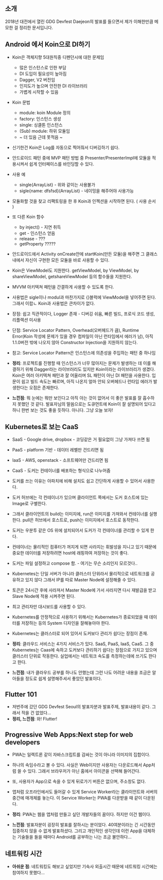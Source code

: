 ## 소개

2018년 대전에서 열린 GDG Devfest Daejeon의 발표를 들으면서 제가 이해한만큼 메모한 걸 정리한 문서입니다.

## Android 에서 Koin으로 DI하기
* Koin은 객체지향 5대원칙중 디펜던시에 대한 문제임
    * 많은 인스턴스로 인한 부담
    * DI 도입이 필요성이 높아짐
    * Dagger, V2 버전임
    * 인지도가 높으며 안전한 DI 라이브러리
    * 가볍게 시작할 수 있음

* Koin 문법
    * module: koin Module 정의
    * factory: 인스턴스 생성
    * single: 싱클톤 인스턴스
    * (Sub) module: 하위 모듈임
    * ~ 더 있음 근데 못적음 ~

* 신기한건 Koin은 Log를 자동으로 찍어줘서 디버깅하기 쉽다.

* 안드로이드 패턴 중에 MVP 패턴 방법 중 Presenter/PresenterImpl에 모듈을 적용시켜서 쉽게 인터페이스를 바인딩할 수 있다.

* 사용 예
    * single{ArrayList<String>} - 위와 같이는 사용불가
    * sigle{name: dfsfsd}(ArrayList<String>) - 네이밍을 해주어야 사용가능

* 모듈화할 것을 찾고 리팩토링을 한 후 Koin과 인젝션을 시작하면 된다. ( 사용 순서 )

* 또 다른 Koin 함수
    * by inject() - 지연 취득
    * get - 인스턴스 얻음
    * release - ???
    * getProperty ?????

* 안드로이드에서 Activity onCreate안에 startKoin(만든 모듈)을 해주면 그 클래스 내에서 자신이 구현한 모든 모듈을 바로 사용할 수 있다.

* Koin은 ViewModel도 지원한다. getViewModel, by ViewModel, by shareViewModel, getshareViewModel 등의 함수들을 지원한다.
* MVVM 아키텍쳐 패턴을 간결하게 사용할 수 있도록 한다.

* 사용법은 sigle이나 modul과 마찬가지로 {}블럭에 ViewModel을 넣어주면 된다. 그래서 이랍ㄴ Koin과 사용법은 큰차이가 없다. 

* 장점: 쉽고 직관적이다, Logger 존재 - 디버깅 쉬움, 빠른 빌드, 프로식 코드 생성, 리플렉션 미사용
* 단점: Service Locator Pattern, Overhead(오버헤드가 큼), Runtime Error(Koin 작성에 문제가 있을 경우 컴파일이 아닌 런타임에서 에러가 남), 아직 1.1.0버전 밖에 나오지 않아 Constructor Injection을 지원하지 않는다.

* 참고: Service Locator Pattern은 인스턴스에 의존성을 주입하는 패턴 중 하나임

* **정리**: 프로젝트를 진행할 때 인스턴스가 너무 많아지는 문제가 발생하는 데 이를 해결하기 위해 Dagger라는 라이브러리도 있지만 Koin이라는 라이브러리가 생겼다. Koin은 여러 아키텍쳐 패턴과 잘 어울리며 SL 패턴이 아닌 DI 패턴을 사용한다. 입문이 쉽고 빌드 속도는 빠르며, 아직 나온지 얼마 안되 오버헤드나 런타임 에러가 발생한다는 오점은 존재한다.
* **느낀점**: 뭐 눈에는 뭐만 보인다고 아직 아는 것이 없어서 이 좋은 발표를 잘 흡수하지 못했던 것 같다. 발표자님의 말씀으로는 도큐먼트에 Koin이 잘 설명되어 있다고 하니 한번 보는 것도 좋을 듯하다. 아니다. 그냥 오늘 보자!

## Kubernetes로 보는 CaaS

* SaaS - Google drive, dropbox - 코딩같은 거 필요없이 그냥 가져다 쓰면 됨
* PaaS - platform 기반 - 데이터 레벨만 건드리면 됨
* IaaS - AWS, openstack  - 소프트웨어만 건드리면 됨
* CaaS - 도커는 컨테이너를 배포하는 형식으로 나누어줌 

* 도커를 쓰는 이유는 아파치에 비해 설치도 쉽고 간단하게 사용할 수 있어서 사용한다.
* 도커 허브에는 각 컨테이너가 있으며 클라이언트 쪽에서는 도커 호스트에 있는 Image로 구별한다. 
* 그래서 클라이언트의 build는 이미지에, run은 이미지를 가져와서 컨테이너를 실행한다. pull은 허브에서 호스트로, push는 이미지에서 호스트로 동작한다.

* 도커는 우분투 같은 OS 위에 설치되어서 도커가 각 컨테이너를 관리할 수 있게 한다.
* 컨테이너는 물리적인 컴퓨터가 꺼지게 되면 사라지는 휘발성을 지니고 있기 때문에 중요한 데이터를 저장하려면  host에 래핑하여 저장하는 것이 좋다.

* 도커는 파일 설정하고 compose 함. - 여기는 무슨 소리인지 모르것다.. 

* Kubernetes는 단일 서버가 아니라 클러스터 단위라서 물리적으로 네트워크를 공유하고 있지 않다 그래서 IP를 따로 Master Node에 설정해줄 수 있다.
* 토큰은 24시간 후에 사라져서 Master Node에 가서 사라지면 다시 재발급을 받고 Slave Node에 적용 시켜주면 된다.
* 최고 관리자만 대시보드를 사용할 수 있다.

* Kubernetes를 안정적으로 사용하기 위해서는 Kubernetes가 종료되었을 때 데이터를 저장하는 등의 System 디자인을 잘해놓아야 한다.

* Kubernetes는 클러스터로 되어 있어서 도커보다 관리가 쉽다는 장점이 존재.

* **정리**: 클라우드 서비스는 4가지 서비스가 있다. SaaS, PaaS, IaaS, CaaS. 그 중 Kubernetes는 Caas에 속하고 도커보다 관리하기 쉽다는 장점으로 가지고 있으며 클러스터 단위로 작동한다. 실업에서는 네트워크 속도를 측정하는데에 쓰기도 한다고 한다.
* **느낀점**: 내가 클라우드 공부를 하나도 안했는데 그런 나도 어려운 내용을 조금은 알아들을 정도로 쉽게 설명해주셔서 좋았던 발표이다.

## Flutter 101

* 저번주에 갔던 GDG Devfest Seoul의 발표자분과 발표주제, 발표내용이 같다. 그래서 적을 건 없었다... 
* **정리, 느낀점**: 와! Flutter!

## Progressive Web Apps:Next step for web developers

* PWA는 일렉트론 같이 자바스크립트를 감싸는 것이 아니라 이미지의 집합이다.
* 하나의 속임수라고 볼 수 있다. 사실은 Web이지만 사용자는 다운로드해서 App처럼 쓸 수 있다. 그래서 브라우저가 아닌 홈에서 아이콘을 선택해 들어간다.
* 또, 사용자가 App으로 속을 수 있게 뒤로가기 버튼은 없으며, 주소창도 없다.
* 앱처럼 오프라인에서도 들어갈 수 있게 Service Worker라는 클라이언트와 서버의 중간에 매개체를 놓는다. 이 Service Worker는 PWA를 다운받을 때 같이 다운된다.

* **정리**: PWA는 웹을 앱처럼 만들고 싶던 개발자들의 꿈이다. 하지만 이건 웹이다.
* **느낀점**: 발표자분이 굉장히 발표를 잘하시는 분이었다. 40여분이라는 긴 시간동안 집중하지 않을 수 없게 발표하셨다. 그리고 개인적인 생각인데 이런 App을 대체하는 기술들을 들을 때마다 Android를 공부하는 나는 조금 불안하다...

## 네트워킹 시간
* **아쉬운 점**: 네트워킹도 해보고 싶었지만 기숙사 외출시간 때문에 네트워킹 시간에는 참여하지 못했다...